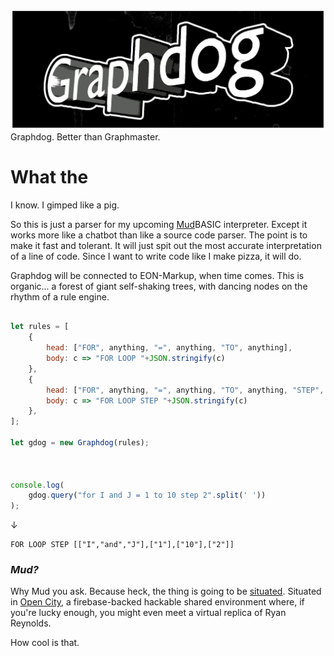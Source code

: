 ![Graphdog](https://github.com/botbreeder/graphdog/raw/main/graphdog.jpg)
Graphdog. Better than Graphmaster.

# What the

I know. I gimped like a pig.

So this is just a parser for my upcoming [Mud](https://en.wikipedia.org/wiki/MUD)BASIC interpreter. Except it works more like a chatbot than like a source code parser. The point is to make it fast and tolerant. It will just spit out the most accurate interpretation of a line of code. Since I want to write code like I make pizza, it will do.

Graphdog will be connected to EON-Markup, when time comes. This is organic... a forest of giant self-shaking trees, with dancing nodes on the rhythm of a rule engine.

```Javascript

let rules = [
    {
        head: ["FOR", anything, "=", anything, "TO", anything],
        body: c => "FOR LOOP "+JSON.stringify(c)
    },
    {
        head: ["FOR", anything, "=", anything, "TO", anything, "STEP", anything],
        body: c => "FOR LOOP STEP "+JSON.stringify(c)
    },
];

let gdog = new Graphdog(rules);



console.log(
    gdog.query("for I and J = 1 to 10 step 2".split(' '))
);

```
↓
```
FOR LOOP STEP [["I","and","J"],["1"],["10"],["2"]]
```

### _Mud?_

Why Mud you ask. Because heck, the thing is going to be [situated](https://en.wikipedia.org/wiki/Situated). Situated in [Open City](https://opencity.web.app/), a firebase-backed hackable shared environment where, if you're lucky enough, you might even meet a virtual replica of Ryan Reynolds.

How cool is that.
